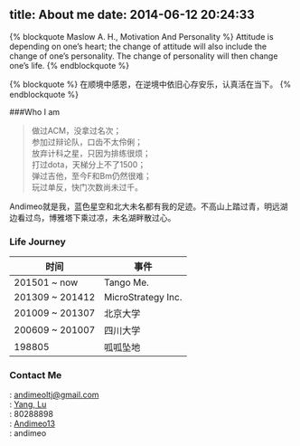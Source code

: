 title: About me
date: 2014-06-12 20:24:33
---
{% blockquote Maslow A. H., Motivation And Personality %}
Attitude is depending on one’s heart; the change of attitude will also include the change of one’s personality. The change of personality will then change one’s life.
{% endblockquote %}

{% blockquote %}
在顺境中感恩，在逆境中依旧心存安乐，认真活在当下。
{% endblockquote %}

###Who I am

> 做过ACM，没拿过名次；  
> 参加过辩论队，口齿不太伶俐；  
> 放弃计科之星，只因为排练很烦；  
> 打过dota，天梯分上不了1500；  
> 弹过吉他，至今F和Bm仍然很难；  
> 玩过单反，快门次数尚未过千。  

Andimeo就是我，蓝色星空和北大未名都有我的足迹。不高山上踏过青，明远湖边看过鸟，博雅塔下乘过凉，未名湖畔散过心。


### Life Journey
时间 | 事件 
-----|-----
201501 ~ now | Tango Me.
201309 ~ 201412 | MicroStrategy Inc.
201009 ~ 201307 | 北京大学
200609 ~ 201007 | 四川大学
198805 | 呱呱坠地 

### Contact Me
<i class="fa fa-envelope"></i>: <andimeoltj@gmail.com>  
<i class="fa fa-linkedin-square"></i>: [Yang, Lu](http://www.linkedin.com/profile/view?id=310064038&trk=nav_responsive_tab_profile_pic)  
<i class="fa fa-qq"></i>: 80288898  
<i class="fa fa-weibo"></i>: [Andimeo13](http://weibo.com/u/1774665847)  
<i class="fa fa-weixin"></i>: andimeo